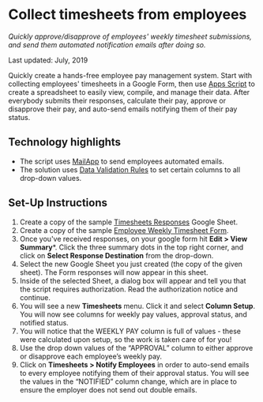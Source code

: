 # Collect timesheets from employees

_Quickly approve/disapprove of employees' weekly timesheet submissions, and send
them automated notification emails after doing so._

Last updated: July, 2019

Quickly create a hands-free employee pay management system. Start with
collecting employees' timesheets in a Google Form, then use
[Apps Script][apps-script] to create a spreadsheet to easily view, compile, and
manage their data. After everybody submits their responses, calculate their pay,
approve or disapprove their pay, and auto-send emails notifying them of their
pay status.

[apps-script]: https://developers.google.com/apps-script/

## Technology highlights

-   The script uses [MailApp][mail-app] to send employees automated emails.
-   The solution uses [Data Validation Rules][data-val] to set certain columns
    to all drop-down values.

[mail-app]: https://developers.google.com/apps-script/reference/mail/mail-app
[data-val]: https://developers.google.com/apps-script/reference/spreadsheet/data-validation-builder

## Set-Up Instructions

1.  Create a copy of the sample [Timesheets Responses][sheet-link] Google Sheet.
1.  Create a copy of the sample [Employee Weekly Timesheet Form][form-link].
1.  Once you've received responses, on your google form hit **Edit > View
    Summary***. Click the three summary dots in the top right corner, and click
    on **Select Response Destination** from the drop-down.
1.  Select the new Google Sheet you just created (the copy of the given sheet).
    The Form responses will now appear in this sheet.
1.  Inside of the selected Sheet, a dialog box will appear and tell you that the
    script requires authorization. Read the authorization notice and continue.
1.  You will see a new **Timesheets** menu. Click it and select **Column
    Setup**. You will now see columns for weekly pay values, approval status,
    and notified status.
1.  You will notice that the WEEKLY PAY column is full of values - these were
    calculated upon setup, so the work is taken care of for you!
1.  Use the drop down values of the “APPROVAL” column to either approve or
    disapprove each employee’s weekly pay.
1.  Click on **Timesheets > Notify Employees** in order to auto-send emails to
    every employee notifying them of their approval status. You will see the
    values in the “NOTIFIED” column change, which are in place to ensure the
    employer does not send out double emails.

[sheet-link]: https://docs.google.com/spreadsheets/d/17NJu4XTUsfCVPYHSqBCDGYDxJoADfwj2HP0QRD4-ihc/copy
[form-link]: https://docs.google.com/forms/u/1/d/1WzMCjbM_HPl7NGvix5SCruhVky6ZoZ5Xq-3maC8UH9E/copy
